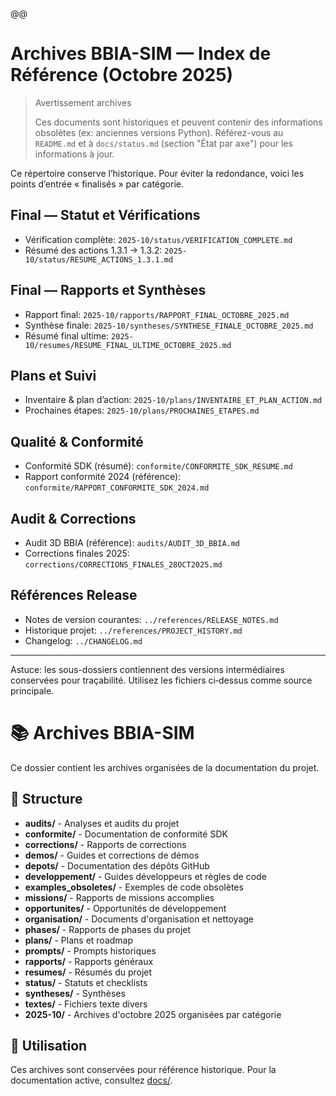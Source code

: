 @@
# Archives BBIA-SIM — Index de Référence (Octobre 2025)

> Avertissement archives
>
> Ces documents sont historiques et peuvent contenir des informations obsolètes (ex: anciennes versions Python). Référez-vous au `README.md` et à `docs/status.md` (section "État par axe") pour les informations à jour.

Ce répertoire conserve l’historique. Pour éviter la redondance, voici les points d’entrée « finalisés » par catégorie.

## Final — Statut et Vérifications
- Vérification complète: `2025-10/status/VERIFICATION_COMPLETE.md`
- Résumé des actions 1.3.1 → 1.3.2: `2025-10/status/RESUME_ACTIONS_1.3.1.md`

## Final — Rapports et Synthèses
- Rapport final: `2025-10/rapports/RAPPORT_FINAL_OCTOBRE_2025.md`
- Synthèse finale: `2025-10/syntheses/SYNTHESE_FINALE_OCTOBRE_2025.md`
- Résumé final ultime: `2025-10/resumes/RESUME_FINAL_ULTIME_OCTOBRE_2025.md`

## Plans et Suivi
- Inventaire & plan d’action: `2025-10/plans/INVENTAIRE_ET_PLAN_ACTION.md`
- Prochaines étapes: `2025-10/plans/PROCHAINES_ETAPES.md`

## Qualité & Conformité
- Conformité SDK (résumé): `conformite/CONFORMITE_SDK_RESUME.md`
- Rapport conformité 2024 (référence): `conformite/RAPPORT_CONFORMITE_SDK_2024.md`

## Audit & Corrections
- Audit 3D BBIA (référence): `audits/AUDIT_3D_BBIA.md`
- Corrections finales 2025: `corrections/CORRECTIONS_FINALES_28OCT2025.md`

## Références Release
- Notes de version courantes: `../references/RELEASE_NOTES.md`
- Historique projet: `../references/PROJECT_HISTORY.md`
- Changelog: `../CHANGELOG.md`

---
Astuce: les sous-dossiers contiennent des versions intermédiaires conservées pour traçabilité. Utilisez les fichiers ci‑dessus comme source principale.
# 📚 Archives BBIA-SIM

Ce dossier contient les archives organisées de la documentation du projet.

## 📁 Structure

- **audits/** - Analyses et audits du projet
- **conformite/** - Documentation de conformité SDK
- **corrections/** - Rapports de corrections
- **demos/** - Guides et corrections de démos
- **depots/** - Documentation des dépôts GitHub
- **developpement/** - Guides développeurs et règles de code
- **examples_obsoletes/** - Exemples de code obsolètes
- **missions/** - Rapports de missions accomplies
- **opportunites/** - Opportunités de développement
- **organisation/** - Documents d'organisation et nettoyage
- **phases/** - Rapports de phases du projet
- **plans/** - Plans et roadmap
- **prompts/** - Prompts historiques
- **rapports/** - Rapports généraux
- **resumes/** - Résumés du projet
- **status/** - Statuts et checklists
- **syntheses/** - Synthèses
- **textes/** - Fichiers texte divers
- **2025-10/** - Archives d'octobre 2025 organisées par catégorie

## 🎯 Utilisation

Ces archives sont conservées pour référence historique. Pour la documentation active, consultez [docs/](../).
